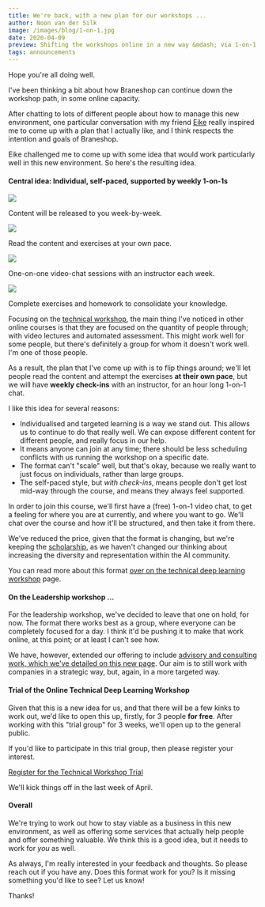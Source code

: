 ```yaml
---
title: We're back, with a new plan for our workshops ...
author: Noon van der Silk
image: /images/blog/1-on-1.jpg
date: 2020-04-09
preview: Shifting the workshops online in a new way &mdash; via 1-on-1 sessions.
tags: announcements
---
```


Hope you're all doing well.

I've been thinking a bit about how Braneshop can continue down the workshop
path, in some online capacity.

After chatting to lots of different people about how to manage this new
environment, one particular conversation with my friend
[Eike](https://www.linkedin.com/in/eike-zeller-1464b767/) really inspired me
to come up with a plan that I actually like, and I think respects the
intention and goals of Braneshop.

Eike challenged me to come up with some idea that would work particularly well
in this new environment. So here's the resulting idea.

<!--more-->

#### Central idea: Individual, self-paced, supported by weekly 1-on-1s

<div class="features">
  <div class="feature">
  <img src="/images/week-by-week.png" />
  <p>Content will be released to you week-by-week.</p>
  </div>
  <div class="feature">
  <img src="/images/your-pace.png" />
  <p>Read the content and exercises at your own pace.
  </p>
  </div>
  <div class="feature">
  <img src="/images/1-on-1.png" />
  <p>One-on-one video-chat sessions with an instructor each week.
  </p>
  </div>
  <div class="feature">
  <img src="/images/exercises.png" />
  <p>Complete exercises and homework to consolidate your knowledge.
  </p>
  </div>
</div>

Focusing on the [technical workshop](/technical-deep-learning-workshop.html),
the main thing I've noticed in other online courses is that they are focused
on the quantity of people through; with video lectures and automated assessment.
This might work well for some people, but there's definitely a group for whom
it doesn't work well. I'm one of those people.

As a result, the plan that I've come up with is to flip things around; we'll
let people read the content and attempt the exercises **at their own pace**,
but we will have **weekly check-ins** with an instructor, for an hour long
1-on-1 chat.

I like this idea for several reasons:

- Individualised and targeted learning is a way we stand out. This allows us
to continue to do that really well. We can expose different content for different
people, and really focus in our help.
- It means anyone can join at any time; there should be less scheduling
conflicts with us running the workshop on a specific date.
- The format can't "scale" well, but that's okay, because we really want to
just focus on individuals, rather than large groups.
- The self-paced style, but _with check-ins_, means people don't get lost
mid-way through the course, and means they always feel supported.

In order to join this course, we'll first have a (free) 1-on-1 video chat, to
get a feeling for where you are at currently, and where you want to go. We'll
chat over the course and how it'll be structured, and then take it from there.

We've reduced the price, given that the format is changing, but we're keeping
the [scholarship](/technical-deep-learning-workshop.html#scholarship), as we
haven't changed our thinking about increasing the diversity and representation
within the AI community.

You can read more about this format [over on the technical deep learning
workshop](/technical-deep-learning-workshop.html) page.



#### On the Leadership workshop ...

For the leadership workshop, we've decided to leave that one on hold, for now.
The format there works best as a group, where everyone can be completely
focused for a day. I think it'd be pushing it to make that work online, at
this point; or at least I can't see how.

We have, however, extended our offering to include [advisory and consulting
work, which we've detailed on this new page](/advisory-and-consulting.html).
Our aim is to still work with companies in a strategic way, but, again, in a
more targeted way.


#### Trial of the Online Technical Deep Learning Workshop

Given that this is a new idea for us, and that there will be a few kinks to
work out, we'd like to open this up, firstly, for 3 people **for free**. After
working with this "trial group" for 3 weeks, we'll open up to the general
public.

If you'd like to participate in this trial group, then please register your
interest.

<div class="btn-b">
<a class="btn" title="Register for the Braneshop Technical Workshop Trial"
href="https://noon006807.typeform.com/to/J2BFQY">Register for the Technical Workshop Trial</a>
</div>

We'll kick things off in the last week of April.


#### Overall

We're trying to work out how to stay viable as a business in this new
environment, as well as offering some services that actually help people and
offer something valuable. We think this is a good idea, but it needs to work
for _you_ as well.

As always, I'm really interested in your feedback and thoughts. So please
reach out if you have any. Does this format work for you? Is it missing
something you'd like to see?  Let us know!

Thanks!
